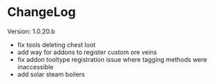 # ChangeLog

Version: 1.0.20.b

- fix tools deleting chest loot
- add way for addons to register custom ore veins
- fix addon tooltype registration issue where tagging methods were inaccessible
- add solar steam boilers